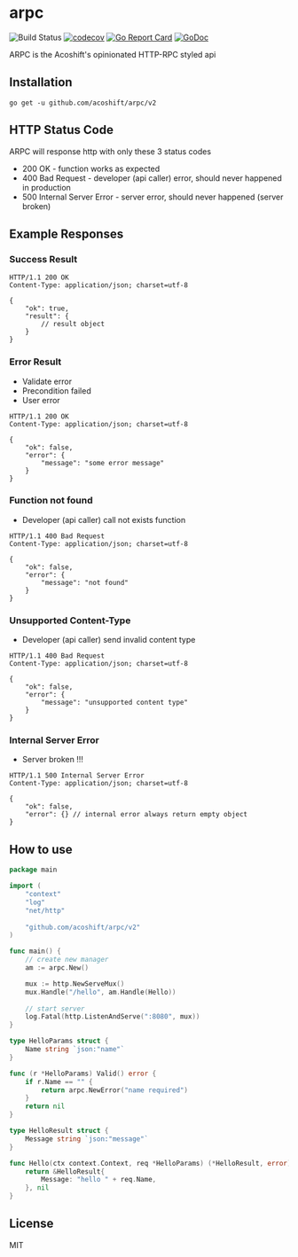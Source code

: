 # arpc

![Build Status](https://github.com/acoshift/arpc/actions/workflows/test.yaml/badge.svg?branch=master)
[![codecov](https://codecov.io/gh/acoshift/arpc/branch/master/graph/badge.svg?token=3AMuow5vXh)](https://codecov.io/gh/acoshift/arpc)
[![Go Report Card](https://goreportcard.com/badge/github.com/acoshift/arpc)](https://goreportcard.com/report/github.com/acoshift/arpc)
[![GoDoc](https://pkg.go.dev/badge/github.com/acoshift/arpc)](https://pkg.go.dev/github.com/acoshift/arpc)

ARPC is the Acoshift's opinionated HTTP-RPC styled api

## Installation

```
go get -u github.com/acoshift/arpc/v2
```

## HTTP Status Code

ARPC will response http with only these 3 status codes

- 200 OK - function works as expected
- 400 Bad Request - developer (api caller) error, should never happened in production
- 500 Internal Server Error - server error, should never happened (server broken)

## Example Responses

### Success Result

```http
HTTP/1.1 200 OK
Content-Type: application/json; charset=utf-8

{
	"ok": true,
	"result": {
		// result object
	}
}
```

### Error Result

- Validate error
- Precondition failed
- User error

```http
HTTP/1.1 200 OK
Content-Type: application/json; charset=utf-8

{
	"ok": false,
	"error": {
		"message": "some error message"
	}
}
```

### Function not found

- Developer (api caller) call not exists function

```http
HTTP/1.1 400 Bad Request
Content-Type: application/json; charset=utf-8

{
	"ok": false,
	"error": {
		"message": "not found"
	}
}
```

### Unsupported Content-Type

- Developer (api caller) send invalid content type

```http
HTTP/1.1 400 Bad Request
Content-Type: application/json; charset=utf-8

{
	"ok": false,
	"error": {
		"message": "unsupported content type"
	}
}
```

### Internal Server Error

- Server broken !!!

```http
HTTP/1.1 500 Internal Server Error
Content-Type: application/json; charset=utf-8

{
	"ok": false,
	"error": {} // internal error always return empty object
}
```

## How to use

```go
package main

import (
	"context"
	"log"
	"net/http"
	
	"github.com/acoshift/arpc/v2"
)

func main() { 
	// create new manager 
	am := arpc.New()

	mux := http.NewServeMux()
	mux.Handle("/hello", am.Handle(Hello))
	
	// start server 
	log.Fatal(http.ListenAndServe(":8080", mux))
}

type HelloParams struct {
	Name string `json:"name"`
}

func (r *HelloParams) Valid() error {
	if r.Name == "" {
		return arpc.NewError("name required")
	}
	return nil
}

type HelloResult struct {
	Message string `json:"message"`
}

func Hello(ctx context.Context, req *HelloParams) (*HelloResult, error) {
	return &HelloResult{
		Message: "hello " + req.Name,
	}, nil
}
```

## License

MIT
